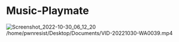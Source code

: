 # Music-Playmate
![Screenshot_2022-10-30_06_12_20](https://user-images.githubusercontent.com/100862586/198873363-903a5055-2410-4cdc-a89e-5a48cac33a9d.png)
/home/pwnresist/Desktop/Documents/VID-20221030-WA0039.mp4
